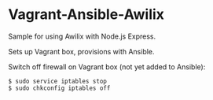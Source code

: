 # Vagrant-Ansible-Awilix

Sample for using Awilix with Node.js Express.

Sets up Vagrant box, provisions with Ansible.

Switch off firewall on Vagrant box (not yet added to Ansible):

```
$ sudo service iptables stop
$ sudo chkconfig iptables off
```
